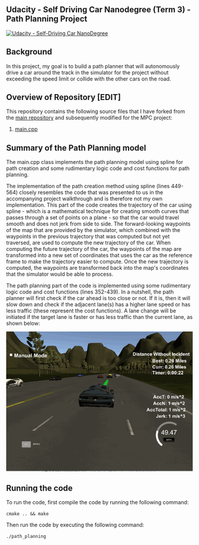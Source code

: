 ## Udacity - Self Driving Car Nanodegree (Term 3) - Path Planning Project
[![Udacity - Self-Driving Car NanoDegree](https://s3.amazonaws.com/udacity-sdc/github/shield-carnd.svg)](http://www.udacity.com/drive)

Background
---
In this project, my goal is to build a path planner that will autonomously drive a car around the track in the simulator for the project without exceeding the speed limit or collide with the other cars on the road.

Overview of Repository [EDIT]
---
This repository contains the following source files that I have forked from the [main repository](https://github.com/udacity/CarND-Path-Planning-Project) and subsequently modified for the MPC project:

1.  [main.cpp](https://github.com/MartinKan/CarND-Path-Planning-Project/blob/master/src/main.cpp)

Summary of the Path Planning model
---
The main.cpp class implements the path planning model using spline for path creation and some rudimentary logic code and cost functions for path planning.  

The implementation of the path creation method using spline (lines 449-564) closely resembles the code that was presented to us in the accompanying project walkthrough and is therefore not my own implementation.  This part of the code creates the trajectory of the car using spline - which is a mathematical technique for creating smooth curves that passes through a set of points on a plane - so that the car would travel smooth and does not jerk from side to side.  The forward-looking waypoints of the map that are provided by the simulator, which combined with the waypoints in the previous trajectory that was computed but not yet traversed, are used to compute the new trajectory of the car.  When computing the future trajectory of the car, the waypoints of the map are transformed into a new set of coordinates that uses the car as the reference frame to make the trajectory easier to compute.  Once the new trajectory is computed, the waypoints are transformed back into the map's coordinates that the simulator would be able to process.

The path planning part of the code is implemented using some rudimentary logic code and cost functions (lines 352-439). In a nutshell, the path planner will first check if the car ahead is too close or not. If it is, then it will slow down and check if the adjacent lane(s) has a higher lane speed or has less traffic (these represent the cost functions). A lane change will be initiated if the target lane is faster or has less traffic than the current lane, as shown below:

![alt text](https://github.com/MartinKan/CarND-Path-Planning-Project/blob/master/images/path_planning1.gif)

Running the code
---

To run the code, first compile the code by running the following command:

	cmake .. && make

Then run the code by executing the following command:

	./path_planning